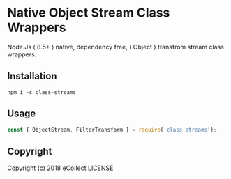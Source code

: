 # Native Object Stream Class Wrappers

Node.Js ( 8.5+ ) native, dependency free, ( Object ) transfrom stream class wrappers.

## Installation
```
npm i -s class-streams
```

## Usage
```javascript
const { ObjectStream, FilterTransform } = require('class-streams');
```

## Copyright
Copyright (c) 2018 eCollect [LICENSE](https://github.com/eCollect/class-streams/blob/master/LICENSE)
